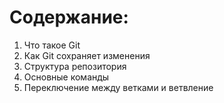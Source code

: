 # Содержание: #

1. Что такое Git
1. Как Git сохраняет изменения
1. Структура репозитория
1. Основные команды
1. Переключение между ветками и ветвление